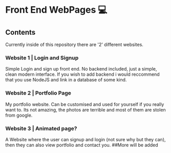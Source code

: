 # Front End WebPages 💻
## Contents
Currently inside of this repository there are '2' different websites.

### Website 1 | Login and Signup
Simple Login and sign up front end. No backend included, just a simple, clean modern interface. If you wish to add backend i would reccommend that you use NodeJS and link in a database of some kind.

### Website 2 | Portfolio Page
My portfolio website. Can be customised and used for yourself if you really want to. Its not amazing, the photos are terrible and most of them are stolen from google.

### Website 3 | Animated page?
A Website where the user can signup and login (not sure why but they can), then they can also view portfolio and contact you.
##More will be added
